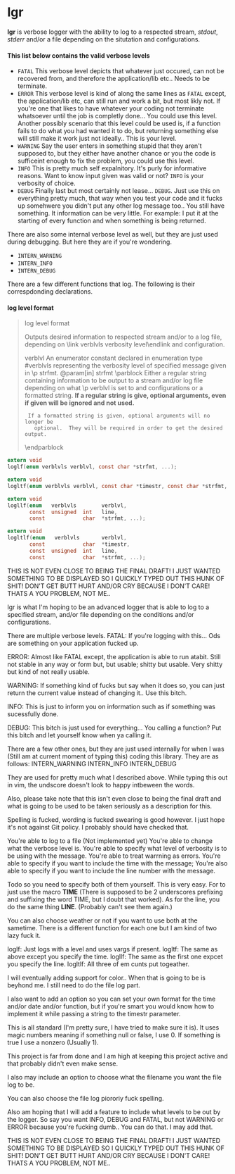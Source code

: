 # lgr
<b>lgr</b> is verbose logger with the ability to log to a respected stream,
<em>stdout</em>, <em>stderr</em> and/or a file depending on the situtation and
configurations.

#### This list below contains the valid verbose levels
  * `FATAL`   This verbose level depicts that whatever just occured, can not be
  recovered from, and therefore the application/lib etc..  Needs to be
  terminate.
  * `ERROR`   This verbose level is kind of along the same lines as `FATAL`
  except, the application/lib etc, can still run and work a bit, but most likly
  not.  If you're one that likes to have whatever your coding not terminate
  whatsoever until the job is completly done...  You could use this level.
  Another possibly scenario that this level could be used is, if a function
  fails to do what you had wanted it to do, but returning something else will
  still make it work just not ideally..  This is your level.
  * `WARNING` Say the user enters in something stupid that they aren't supposed
  to, but they either have another chance or you the code is sufficeint enough
  to fix the problem, you could use this level.
  * `INFO`    This  is pretty much self expalnitory.  It's purly for
  informative reasons.  Want to know input given was valid or not?  `INFO` is
  your verbosity of choice.
  * `DEBUG`   Finally last but most certainly not lease...  `DEBUG`.  Just use
  this on everything pretty much, that way when you test your code and it
  fucks up somehwere you didn't put any other log message too..  You still have
  something.  It information can be very little.  For example:  I put it at the
  starting of every function and when something is being returned.

   There are also some internal verbose level as well, but they are just used
   during debugging.  But here they are if you're wondering.
   * `INTERN_WARNING`
   * `INTERN_INFO`
   * `INTERN_DEBUG`

There are a few different functions that log.  The following is their
correspdonding declarations.

#### log level format
> log level format
>
> Outputs desired information to respected stream and/or to a log file,
> depending on \link verblvls verbosity level\endlink and configuration.
>
> verblvl An enumerator constant declared in enumeration type
>                        #verblvls representing the verbosity level of
>                        specified message given in \p strfmt.
>  @param[in]  strfmt
>    \parblock
>      Either a regular string containing information to be output to a stream
>        and/or log file depending on what \p verblvl is set to and
>        configurations or a formatted string.  <b>If a regular string is
>       give, optional arguments, even if given will be ignored and not used.
>        </b>
>
>      If a formatted string is given, optional arguments will no longer be
>        optional.  They will be required in order to get the desired output.
>    \endparblock


```c
extern void
loglf(enum verblvls verblvl, const char *strfmt, ...);
```

```c
extern void
logltf(enum verblvls verblvl, const char *timestr, const char *strfmt, ...);
```

```c
extern void
logllf(enum   verblvls        verblvl,
       const  unsigned  int   line,
       const            char  *strfmt, ...);
```

```c
extern void
logltlf(enum   verblvls       verblvl,
       const            char  *timestr,
       const  unsigned  int   line,
       const            char  *strfmt, ...);
```





THIS IS NOT EVEN CLOSE TO BEING THE FINAL DRAFT!  I JUST WANTED SOMETHING TO BE
DISPLAYED SO I QUICKLY TYPED OUT THIS HUNK OF SHIT!  DON'T GET BUTT HURT AND/OR
CRY BECAUSE I DON'T CARE!  THATS A YOU PROBLEM, NOT ME..

lgr is what I'm hoping to be an advanced logger that is able to log to a
specified stream, and/or file depending on the conditions and/or
configurations.

There are multiple verbose levels.
FATAL:    If you're logging with this...  Ods are something on your application
fucked up.

ERROR:    Almost like FATAL except, the application is able to run atabit.
Still not stable in any way or form but, but usable; shitty but usable.  Very
shitty but kind of not really usable.

WARNING:  If something kind of fucks but say when it does so, you can just
return the current value instead of changing it..  Use this bitch.

INFO:     This is just to inform you on information such as if something was
sucessfully done.

DEBUG:    This bitch is just used for everything...  You calling a function?
Put this bitch and let yourself know when ya calling it.

There are a few other ones, but they are just used internally for when I was
(Still am at current moment of typing this) coding this library.
They are as follows:
INTERN_WARNING
INTERN_INFO
INTERN_DEBUG

They are used for pretty much what I described above.
While typing this out in vim, the undscore doesn't look to happy intbeween the
words.

Also, please take note that this isn't even close to being the final draft and
what is going to be used to be taken seriously as a description for this.

Spelling is fucked, wording is fucked swearing is good however.  I just hope
it's not against Git policy.  I probably should have checked that.

You're able to log to a file (Not implemented yet)
You're able to change what the verbose level is.
You're able to specify what level of verbosity is to be using with the message.
You're able to treat warrning as errors.
You're able to specify if you want to include the time with the message;
You're also able to specify if you want to include the line number with the
message.

Todo so you need to specify both of them yourself.  This is very easy.
For to just use the macro __TIME__ (There is supposed to be 2 underscores
prefixing and suffixing the word TIME, but I doubt that worked).  As for the
line, you do the same thing __LINE__.  (Probably can't see them again.)

You can also choose weather or not if you want to use both at the sametime.
There is a different function for each one but I am kind of two lazy fuck it.

loglf:    Just logs with a level and uses vargs if present.
logltf:   The same as above except you specify the time.
logllf:   The same as the first one expcet you specify the line.
logltlf:  All three of em cunts put togeather.

I will eventually adding support for color..  When that is going to be is
beyhond me.  I still need to do the file log part.

I also want to add an option so you can set your own format for the time and/or
date and/or function, but if you're smart you would know how to implement it
while passing a string to the timestr parameter.

This is all standard (I'm pretty sure, I have tried to make sure it is).  It
uses magic numbers meaning if something null or false, I use 0.  If something
is true I use a nonzero (Usually 1).

This project is far from done and I am high at keeping this project active and
that probably didn't even make sense.

I also may include an option to choose what the filename you want the file log
to be.

You can also choose the file log piororiy fuck spelling.

Also am hoping that I will add a feature to include what levels to be out by
the logger.  So say you want INFO, DEBUG and FATAL, but not WARNING or ERROR
because you're fucking dumb..  You can do that.  I may add that.

THIS IS NOT EVEN CLOSE TO BEING THE FINAL DRAFT!  I JUST WANTED SOMETHING TO BE
DISPLAYED SO I QUICKLY TYPED OUT THIS HUNK OF SHIT!  DON'T GET BUTT HURT AND/OR
CRY BECAUSE I DON'T CARE!  THATS A YOU PROBLEM, NOT ME..
